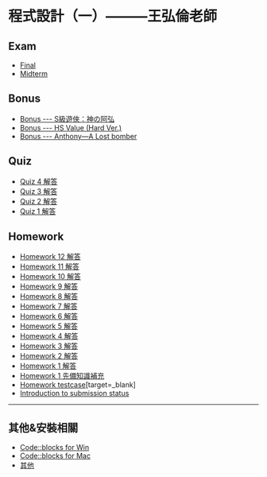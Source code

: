 程式設計（一）———王弘倫老師
===

Exam
---

* [Final](https://hackmd.io/@mathlin/HkhPR0ryd)
* [Midterm](https://hackmd.io/@mathlin/HyAjWVz5D)

Bonus
---

* [Bonus --- S級遊俠：神の阿弘](https://hackmd.io/@mathlin/SklOBWTTP)
* [Bonus --- HS Value (Hard Ver.)](https://hackmd.io/@mathlin/H1v5RUR6D)
* [Bonus --- Anthony—A Lost bomber](https://hackmd.io/@mathlin/BksFnO8nD)

Quiz
---

* [Quiz 4 解答](https://hackmd.io/@mathlin/rkaTYefRD)
* [Quiz 3 解答](https://hackmd.io/@mathlin/S1Y7GQXov)
* [Quiz 2 解答](https://hackmd.io/@mathlin/rJfHwjEdD)
* [Quiz 1 解答](https://hackmd.io/@mathlin/HycGKEmPD)


Homework
---

* [Homework 12 解答](https://hackmd.io/@mathlin/BJBxcpyhD)
* [Homework 11 解答](https://hackmd.io/@mathlin/rkZoFTJnD)
* [Homework 10 解答](https://hackmd.io/@mathlin/Hk5xZBriP)
* [Homework 9 解答](https://hackmd.io/@mathlin/S1WfKiC9D)
* [Homework 8 解答](https://hackmd.io/@mathlin/H1Q0QDr9D)
* [Homework 7 解答](https://hackmd.io/@mathlin/HkTecRMYv)
* [Homework 6 解答](https://hackmd.io/@mathlin/ByIxZt19D)
* [Homework 5 解答](https://hackmd.io/@mathlin/Hy489wvPP)
* [Homework 4 解答](https://hackmd.io/@mathlin/S1jIatJwv)
* [Homework 3 解答](https://hackmd.io/@mathlin/rk1pCWrIP)
* [Homework 2 解答](https://hackmd.io/@mathlin/rkzyXzyUw)
* [Homework 1 解答](https://hackmd.io/@mathlin/SymGVtvrP)
* [Homework 1 先備知識補充](https://hackmd.io/@mathlin/By8whMUBP)
* [Homework testcase](https://drive.google.com/drive/folders/1o5mlaeO1fXq8-aSN7vyuuFkr6nNzbuJn?usp=sharing)[target=_blank]
* [Introduction to submission status](https://hackmd.io/@bogay/r172d_Nuv)



---






其他&安裝相關
---

* [Code::blocks for Win](https://hackmd.io/@bogay/how-to-install-code-blocks)
* [Code::blocks for Mac](https://hackmd.io/@mathlin/rk4PWDJPP)
* [其他](https://hackmd.io/@mathlin/HygJmD1vD)
